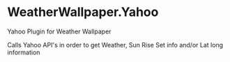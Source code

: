 # WeatherWallpaper.Yahoo
Yahoo Plugin for Weather Wallpaper

Calls Yahoo API's in order to get Weather, Sun Rise Set info and/or Lat long information

